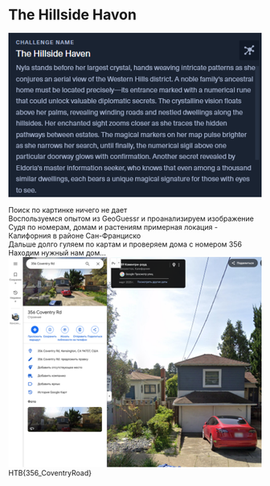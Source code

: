 # The Hillside Havon

![img_2.png](task%2Fimg_2.png)

Поиск по картинке ничего не дает\
Воспользуемся опытом из GeoGuessr и проанализируем изображение\
Судя по номерам, домам и растениям примерная локация - Калифорния в районе Сан-Франциско\
Дальше долго гуляем по картам и проверяем дома с номером 356\
Находим нужный нам дом...\
![img.png](img.png)\
HTB{356_CoventryRoad}